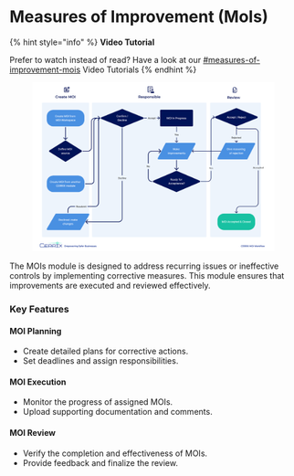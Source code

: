# Measures of Improvement (MoIs)

{% hint style="info" %}
**Video Tutorial**

Prefer to watch instead of read? Have a look at our [#measures-of-improvement-mois](../../../best-practices-and-guides/video-tutorials.md#measures-of-improvement-mois "mention") Video Tutorials
{% endhint %}

<figure><img src="../../../.gitbook/assets/MOI Workflow v2.jpg" alt=""><figcaption></figcaption></figure>

The MOIs module is designed to address recurring issues or ineffective controls by implementing corrective measures. This module ensures that improvements are executed and reviewed effectively.

### Key Features

#### MOI Planning

* Create detailed plans for corrective actions.
* Set deadlines and assign responsibilities.

#### MOI Execution

* Monitor the progress of assigned MOIs.
* Upload supporting documentation and comments.

#### MOI Review

* Verify the completion and effectiveness of MOIs.
* Provide feedback and finalize the review.
